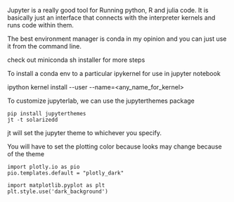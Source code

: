 


Jupyter is a really good tool for Running python, R and julia code. It is basically just an interface that connects with the interpreter kernels and runs code within them. 


The best environment manager is conda in my opinion and you can just use it from the command line.

check out miniconda sh installer for more steps



To install a conda env to a particular ipykernel for use in jupyter notebook


ipython kernel install --user --name=<any_name_for_kernel>







To customize jupyterlab, we can use the jupyterthemes package


```
pip install jupyterthemes
jt -t solarizedd

```

jt will set the jupyter theme to whichever you specify.


You will have to set the plotting color because looks may change because of the theme

```
import plotly.io as pio
pio.templates.default = "plotly_dark"

import matplotlib.pyplot as plt  
plt.style.use('dark_background')
```
